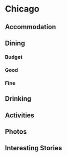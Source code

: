# Chicago

## Accommodation

## Dining

### Budget


### Good


### Fine


## Drinking


## Activities


## Photos





## Interesting Stories
